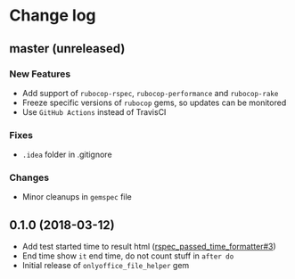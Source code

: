 # Change log

## master (unreleased)

### New Features

* Add support of `rubocop-rspec`, `rubocop-performance` and `rubocop-rake`
* Freeze specific versions of `rubocop` gems, so updates can be monitored
* Use `GitHub Actions` instead of TravisCI

### Fixes

* `.idea` folder in .gitignore

### Changes

* Minor cleanups in `gemspec` file

## 0.1.0 (2018-03-12)
* Add test started time to result html ([rspec_passed_time_formatter#3](https://github.com/onlyoffice-testing-robot/rspec_passed_time_formatter/issues/3))
* End time show `it` end time, do not count stuff in `after do`
* Initial release of `onlyoffice_file_helper` gem
